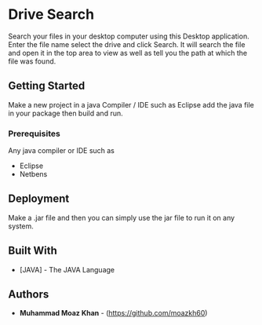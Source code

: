 # Drive Search

Search your files in your desktop computer using this Desktop application. Enter the file name select the drive and click Search. It will search the file and open it in the top area to view as well as tell you the path at which the file was found.

## Getting Started

Make a new project in a java Compiler / IDE such as Eclipse add the java file in your package then build and run.

### Prerequisites

Any java compiler or IDE such as

* Eclipse
* Netbens

## Deployment

Make a .jar file and then you can simply use the jar file to run it on any system.

## Built With

* [JAVA] - The JAVA Language

## Authors

* **Muhammad Moaz Khan** - (https://github.com/moazkh60)
